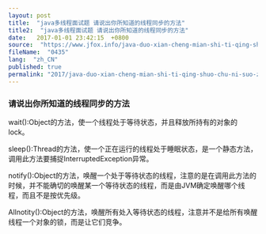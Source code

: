```yaml
---
layout: post
title:  "java多线程面试题 请说出你所知道的线程同步的方法"
title2:  "java多线程面试题 请说出你所知道的线程同步的方法"
date:   2017-01-01 23:42:15  +0800
source:  "https://www.jfox.info/java-duo-xian-cheng-mian-shi-ti-qing-shuo-chu-ni-suo-zhi-dao-de-xian-cheng-tong-bu-de-fang-fa.html"
fileName:  "0435"
lang:  "zh_CN"
published: true
permalink: "2017/java-duo-xian-cheng-mian-shi-ti-qing-shuo-chu-ni-suo-zhi-dao-de-xian-cheng-tong-bu-de-fang-fa.html"
---
```




### 请说出你所知道的线程同步的方法

wait():Object的方法，使一个线程处于等待状态，并且释放所持有的对象的lock。

sleep():Thread的方法，使一个正在运行的线程处于睡眠状态，是一个静态方法，调用此方法要捕捉InterruptedException异常。

notify():Object的方法，唤醒一个处于等待状态的线程，注意的是在调用此方法的时候，并不能确切的唤醒某一个等待状态的线程，而是由JVM确定唤醒哪个线程，而且不是按优先级。

Allnotity():Object的方法，唤醒所有处入等待状态的线程，注意并不是给所有唤醒线程一个对象的锁，而是让它们竞争。
